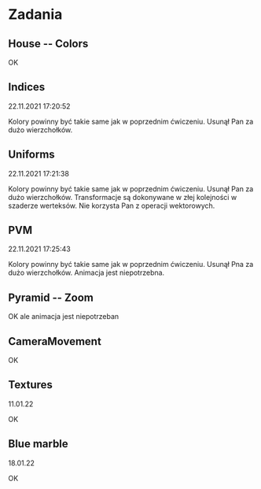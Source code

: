 # Zadania

## House -- Colors

OK

## Indices

22.11.2021 17:20:52

Kolory powinny być takie same jak w poprzednim ćwiczeniu. Usunął Pan za 
dużo wierzchołków. 

## Uniforms

22.11.2021 17:21:38

Kolory powinny być takie same jak w poprzednim ćwiczeniu. Usunął Pan za dużo wierzchołków. 
Transformacje są dokonywane w złej kolejności w szaderze werteksów. Nie korzysta Pan z operacji wektorowych. 

## PVM

22.11.2021 17:25:43

Kolory powinny być takie same jak w poprzednim ćwiczeniu. Usunął Pna za dużo wierzchołków. 
Animacja jest niepotrzebna.

## Pyramid -- Zoom

OK ale animacja jest niepotrzeban

## CameraMovement 

OK

## Textures

11.01.22 

OK

## Blue marble

18.01.22

OK

